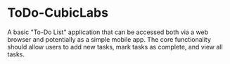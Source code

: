 # ToDo-CubicLabs
A basic "To-Do List" application that can be accessed both via a web browser and potentially as a simple mobile app. The core functionality should allow users to add new tasks, mark tasks as complete, and view all tasks.
